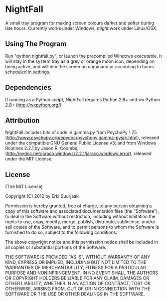 NightFall
===========

A small tray program for making screen colours darker and softer during
late hours. Currently works under Windows, *might* work under Linux/OSX.


Using The Program
-----------------

Run "python nightfall.py", or launch the precompiled Windows executable.
It will stay in the system tray as a grey or orange moon icon, depending on
being active, and will dim the screen on command or according to hours
scheduled in settings.


Dependencies
------------

If running as a Python script, NightFall requires Python 2.6+ and wx.Python
2.8+ (http://wxpython.org/)


Attribution
-----------

NightFall includes bits of code in gamma.py from PsychoPy 1.75
(http://www.psychopy.org/epydoc/psychopy.gamma-pysrc.html), released under the
compatible GNU General Public License v3; and from Windows Routines 2.2.1 by
Jason R. Coombs,
(http://pydoc.net/jaraco.windows/2.2.1/jaraco.windows.error), released under
the MIT License.


License
-------

(The MIT License)

Copyright (C) 2012 by Erki Suurjaak

Permission is hereby granted, free of charge, to any person obtaining a copy
of this software and associated documentation files (the "Software"), to deal
in the Software without restriction, including without limitation the rights
to use, copy, modify, merge, publish, distribute, sublicense, and/or sell
copies of the Software, and to permit persons to whom the Software is
furnished to do so, subject to the following conditions:

The above copyright notice and this permission notice shall be included in
all copies or substantial portions of the Software.

THE SOFTWARE IS PROVIDED "AS IS", WITHOUT WARRANTY OF ANY KIND, EXPRESS OR
IMPLIED, INCLUDING BUT NOT LIMITED TO THE WARRANTIES OF MERCHANTABILITY,
FITNESS FOR A PARTICULAR PURPOSE AND NONINFRINGEMENT. IN NO EVENT SHALL THE
AUTHORS OR COPYRIGHT HOLDERS BE LIABLE FOR ANY CLAIM, DAMAGES OR OTHER
LIABILITY, WHETHER IN AN ACTION OF CONTRACT, TORT OR OTHERWISE, ARISING FROM,
OUT OF OR IN CONNECTION WITH THE SOFTWARE OR THE USE OR OTHER DEALINGS IN
THE SOFTWARE.
